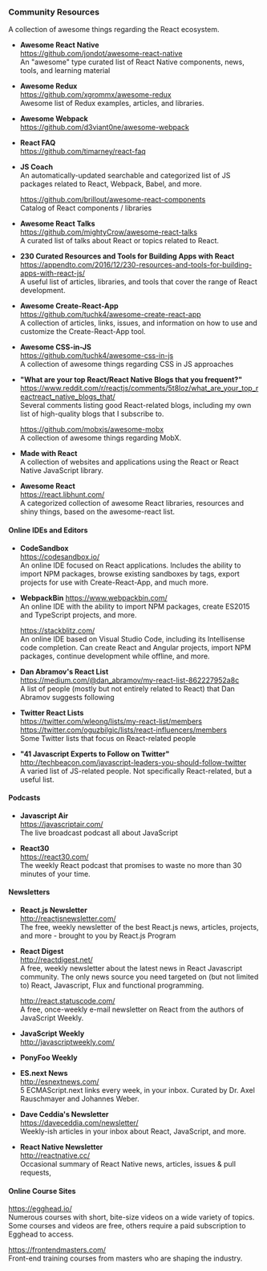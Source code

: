 ### Community Resources



  A collection of awesome things regarding the React ecosystem.
  
- **Awesome React Native**  
  https://github.com/jondot/awesome-react-native  
  An "awesome" type curated list of React Native components, news, tools, and learning material  
  
  
- **Awesome Redux**  
  https://github.com/xgrommx/awesome-redux  
  Awesome list of Redux examples, articles, and libraries.
- **Awesome Webpack**  
  https://github.com/d3viant0ne/awesome-webpack  

- **React FAQ**  
  https://github.com/timarney/react-faq  
  
- **JS Coach**  
  An automatically-updated searchable and categorized list of JS packages related to React, Webpack, Babel, and more.
  
  https://github.com/brillout/awesome-react-components  
  Catalog of React components / libraries
  
- **Awesome React Talks**  
  https://github.com/mightyCrow/awesome-react-talks  
  A curated list of talks about React or topics related to React.
  
- **230 Curated Resources and Tools for Building Apps with React**  
  https://appendto.com/2016/12/230-resources-and-tools-for-building-apps-with-react-js/  
  A useful list of articles, libraries, and tools that cover the range of React development.
  
- **Awesome Create-React-App**  
  https://github.com/tuchk4/awesome-create-react-app  
  A collection of articles, links, issues, and information on how to use and customize the Create-React-App tool.
  
- **Awesome CSS-in-JS**  
  https://github.com/tuchk4/awesome-css-in-js  
  A collection of awesome things regarding  CSS in JS approaches
- **"What are your top React/React Native Blogs that you frequent?"**  
  https://www.reddit.com/r/reactjs/comments/5t8loz/what_are_your_top_reactreact_native_blogs_that/  
  Several comments listing good React-related blogs, including my own list of high-quality blogs that I subscribe to.
  
  https://github.com/mobxjs/awesome-mobx  
  A collection of awesome things regarding MobX.
  
- **Made with React**  
  A collection of websites and applications using the React or React Native JavaScript library.
  
- **Awesome React**  
  https://react.libhunt.com/  
  A categorized collection of awesome React libraries, resources and shiny things, based on the awesome-react list.
  
#### Online IDEs and Editors

- **CodeSandbox**  
  https://codesandbox.io/  
  An online IDE focused on React applications.  Includes the ability to import NPM packages, browse existing sandboxes by tags, export projects for use with Create-React-App, and much more.
- **WebpackBin**
  https://www.webpackbin.com/  
  An online IDE with the ability to import NPM packages, create ES2015 and TypeScript projects, and more.
  
  https://stackblitz.com/  
  An online IDE based on Visual Studio Code, including its Intellisense code completion.  Can create React and Angular projects, import NPM packages, continue development while offline, and more.
  

- **Dan Abramov's React List**  
  https://medium.com/@dan_abramov/my-react-list-862227952a8c  
  A list of people (mostly but not entirely related to React) that Dan Abramov suggests following
  
- **Twitter React Lists**  
  https://twitter.com/wleong/lists/my-react-list/members  
  https://twitter.com/oguzbilgic/lists/react-influencers/members  
  Some Twitter lists that focus on React-related people
  
- **"41 Javascript Experts to Follow on Twitter"**  
  http://techbeacon.com/javascript-leaders-you-should-follow-twitter  
  A varied list of JS-related people.  Not specifically React-related, but a useful list.
  
  
#### Podcasts

- **Javascript Air**  
  https://javascriptair.com/  
  The live broadcast podcast all about JavaScript
  
- **React30**  
  https://react30.com/  
  The weekly React podcast that promises to waste no more than 30 minutes of your time.


#### Newsletters

- **React.js Newsletter**  
  http://reactjsnewsletter.com/  
  The free, weekly newsletter of the best React.js news, articles, projects, and more - brought to you by React.js Program
  
- **React Digest**  
  http://reactdigest.net/  
  A free, weekly newsletter about the latest news in React Javascript community.  The only news source you need targeted on (but not limited to) React, Javascript, Flux and functional programming.

  http://react.statuscode.com/  
  A free, once-weekly e-mail newsletter on React from the authors of JavaScript Weekly.
  
- **JavaScript Weekly**  
  http://javascriptweekly.com/  
  
- **PonyFoo Weekly**  
  
- **ES.next News**  
  http://esnextnews.com/  
  5 ECMAScript.next links every week, in your inbox.  Curated by Dr. Axel Rauschmayer and Johannes Weber.
  
- **Dave Ceddia's Newsletter**  
  https://daveceddia.com/newsletter/  
  Weekly-ish articles in your inbox about React, JavaScript, and more.
  
- **React Native Newsletter**  
  http://reactnative.cc/  
  Occasional summary of React Native news, articles, issues & pull requests, 
  
  
#### Online Course Sites
  https://egghead.io/  
  Numerous courses with short, bite-size videos on a wide variety of topics.  Some courses and videos are free, others require a paid subscription to Egghead to access.
  
  https://frontendmasters.com/  
  Front-end training courses from masters who are shaping the industry.
  
  
  
